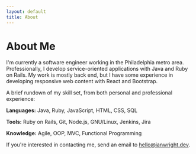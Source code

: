 ```yaml
---
layout: default
title: About
---
```

# About Me

I'm currently a software engineer working in the Philadelphia metro area.
Professionally, I develop service-oriented applications with Java and Ruby on
Rails. My work is mostly back end, but I have some experience in developing
responsive web content with React and Bootstrap.

A brief rundown of my skill set, from both personal and professional experience:

**Languages:** Java, Ruby, JavaScript, HTML, CSS, SQL

**Tools:** Ruby on Rails, Git, Node.js, GNU/Linux, Jenkins, Jira

**Knowledge:** Agile, OOP, MVC, Functional Programming

If you're interested in contacting me, send an email to hello@ianwright.dev.
